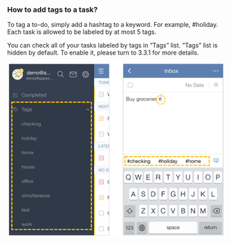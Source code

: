 ### How to add tags to a task?
To tag a to-do, simply add a hashtag to a keyword. For example, #holiday. Each task is allowed to be labeled by at most 5 tags.

You can check all of your tasks labeled by tags in “Tags” list. “Tags” list is hidden by default. To enable it, please turn to 3.3.1 for more details. 

![](../images/iostag.png)